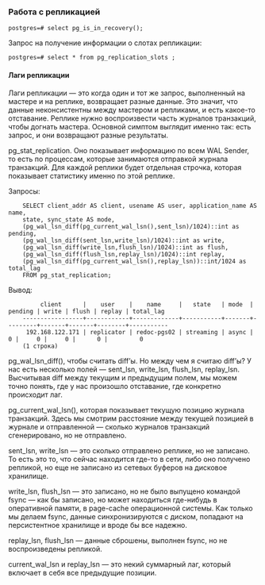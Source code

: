 ### Работа с репликацией

    postgres=# select pg_is_in_recovery();
    
Запрос на получение информации о слотах репликации:

    postgres=# select * from pg_replication_slots ;

#### Лаги репликации

Лаги репликации — это когда один и тот же запрос, выполненный на мастере и на реплике, возвращает разные данные. Это значит, что данные неконсистентны между мастером и репликами, и есть какое-то отставание. Реплике нужно воспроизвести часть журналов транзакций, чтобы догнать мастера. Основной симптом выглядит именно так: есть запрос, и они возвращают разные результаты.

pg_stat_replication. Оно показывает информацию по всем WAL Sender, то есть по процессам, которые занимаются отправкой журнала транзакций. Для каждой реплики будет отдельная строчка, которая показывает статистику именно по этой реплике.

Запросы:

        SELECT client_addr AS client, usename AS user, application_name AS name,
        state, sync_state AS mode,
        (pg_wal_lsn_diff(pg_current_wal_lsn(),sent_lsn)/1024)::int as pending,
        (pg_wal_lsn_diff(sent_lsn,write_lsn)/1024)::int as write,
        (pg_wal_lsn_diff(write_lsn,flush_lsn)/1024)::int as flush,
        (pg_wal_lsn_diff(flush_lsn,replay_lsn)/1024)::int replay,
        (pg_wal_lsn_diff(pg_current_wal_lsn(),replay_lsn))::int/1024 as total_lag
        FROM pg_stat_replication;
        
Вывод:        

             client      |    user    |    name     |   state   | mode  | pending | write | flush | replay | total_lag 
        -----------------+------------+-------------+-----------+-------+---------+-------+-------+--------+-----------
         192.168.122.171 | replicator | redoc-pgs02 | streaming | async |       0 |     0 |     0 |      0 |         0
        (1 строка)

 pg_wal_lsn_diff(), чтобы считать diff’ы. Но между чем я считаю diff’ы? У нас есть несколько полей — sent_lsn, write_lsn, flush_lsn, replay_lsn. Высчитывая diff между текущим и предыдущим полем, мы можем точно понять, где у нас произошло отставание, где конкретно происходит лаг.
 
pg_current_wal_lsn(), которая показывает текущую позицию журнала транзакций. Здесь мы смотрим расстояние между текущей позицией в журнале и отправленной — сколько журналов транзакций сгенерировано, но не отправлено.

sent_lsn, write_lsn — это сколько отправлено реплике, но не записано. То есть это то, что сейчас находится где-то в сети, либо оно получено репликой, но еще не записано из сетевых буферов на дисковое хранилище.

write_lsn, flush_lsn — это записано, но не было выпущено командой fsync — как бы записано, но может находиться где-нибудь в оперативной памяти, в page-cache операционной системы. Как только мы делаем fsync, данные синхронизируются с диском, попадают на персистентное хранилище и вроде бы все надежно.

replay_lsn, flush_lsn — данные сброшены, выполнен fsync, но не воспроизведены репликой.

current_wal_lsn и replay_lsn — это некий суммарный лаг, который включает в себя все предыдущие позиции.




